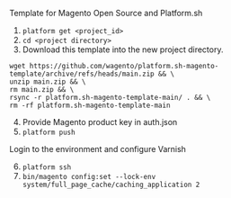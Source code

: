 Template for Magento Open Source and Platform.sh

1. `platform get <project_id>`
2. `cd <project directory>`
3. Download this template into the new project directory.
```
wget https://github.com/wagento/platform.sh-magento-template/archive/refs/heads/main.zip && \
unzip main.zip && \
rm main.zip && \
rsync -r platform.sh-magento-template-main/ . && \
rm -rf platform.sh-magento-template-main
```
4. Provide Magento product key in auth.json
5. `platform push`

Login to the environment and configure Varnish

6. `platform ssh`
7. `bin/magento config:set --lock-env system/full_page_cache/caching_application 2`
